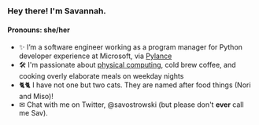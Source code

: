 ### Hey there! I'm Savannah.
#### Pronouns: she/her

- ✨ I’m a software engineer working as a program manager for Python developer experience at Microsoft, via [Pylance](https://github.com/microsoft/pylance-release)
- 🛠 I'm passionate about [physical computing](https://www.physidig.com/), cold brew coffee, and cooking overly elaborate meals on weekday nights
- 🐈🐈 I have not one but two cats. They are named after food things (Nori and Miso)!
- ✉ Chat with me on Twitter, @savostrowski (but please don't **ever** call me Sav).
